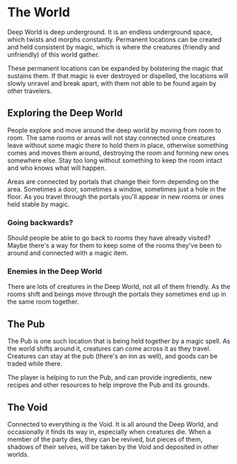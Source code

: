 # The World

Deep World is deep underground. It is an endless underground space, which twists and morphs constantly. Permanent locations can be created and held consistent by magic, which is where the creatures (friendly and unfriendly) of this world gather.

These permanent locations can be expanded by bolstering the magic that sustains them. If that magic is ever destroyed or dispelled, the locations will slowly unravel and break apart, with them not able to be found again by other travelers.

## Exploring the Deep World

People explore and move around the deep world by moving from room to room. The same rooms or areas will not stay connected once creatures leave without some magic there to hold them in place, otherwise something comes and moves them around, destroying the room and forming new ones somewhere else. Stay too long without something to keep the room intact and who knows what will happen.

Areas are connected by portals that change their form depending on the area. Sometimes a door, sometimes a window, sometimes just a hole in the floor. As you travel through the portals you'll appear in new rooms or ones held stable by magic.

### Going backwards?

Should people be able to go back to rooms they have already visited? Maybe there's a way for them to keep some of the rooms they've been to around and connected with a magic item.

### Enemies in the Deep World

There are lots of creatures in the Deep World, not all of them friendly. As the rooms shift and beings move through the portals they sometimes end up in the same room together.

## The Pub

The Pub is one such location that is being held together by a magic spell. As the world shifts around it, creatures can come across it as they travel. Creatures can stay at the pub (there's an inn as well), and goods can be traded while there.

The player is helping to run the Pub, and can provide ingredients, new recipes and other resources to help improve the Pub and its grounds.

## The Void

Connected to everything is the Void. It is all around the Deep World, and occasionally it finds its way in, especially when creatures die. When a member of the party dies, they can be revived, but pieces of them, shadows of their selves, will be taken by the Void and deposited in other worlds.
